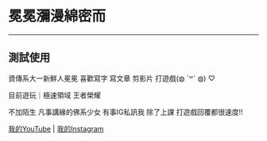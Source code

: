 # 冕冕瀰漫綿密而
---
## 測試使用

資傳系大一新鮮人冕冕
喜歡寫字 寫文章 剪影片 打遊戲(◍︎ ´꒳` ◍︎) ♡

目前遊玩｜極速領域 王者榮耀

不加陌生 凡事講緣的佛系少女
有事IG私訊我 除了上課 打遊戲回覆都很速度!!

[我的YouTube](https://www.youtube.com/channel/UCrcTTnd9ppUeOviBbQRBTpg/featured) | [我的Instagram](https://www.instagram.com/yunju_mian/)
